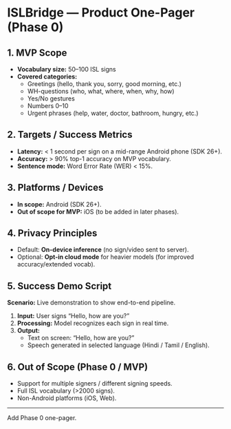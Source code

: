 # ISLBridge — Product One-Pager (Phase 0)

## 1. MVP Scope
- **Vocabulary size:** 50–100 ISL signs  
- **Covered categories:**
  - Greetings (hello, thank you, sorry, good morning, etc.)
  - WH-questions (who, what, where, when, why, how)
  - Yes/No gestures
  - Numbers 0–10
  - Urgent phrases (help, water, doctor, bathroom, hungry, etc.)

## 2. Targets / Success Metrics
- **Latency:** < 1 second per sign on a mid-range Android phone (SDK 26+).  
- **Accuracy:** > 90% top-1 accuracy on MVP vocabulary.  
- **Sentence mode:** Word Error Rate (WER) < 15%.  

## 3. Platforms / Devices
- **In scope:** Android (SDK 26+).  
- **Out of scope for MVP:** iOS (to be added in later phases).  

## 4. Privacy Principles
- Default: **On-device inference** (no sign/video sent to server).  
- Optional: **Opt-in cloud mode** for heavier models (for improved accuracy/extended vocab).  

## 5. Success Demo Script
**Scenario:** Live demonstration to show end-to-end pipeline.  

1. **Input:** User signs “Hello, how are you?”  
2. **Processing:** Model recognizes each sign in real time.  
3. **Output:**  
   - Text on screen: “Hello, how are you?”  
   - Speech generated in selected language (Hindi / Tamil / English).  

## 6. Out of Scope (Phase 0 / MVP)
- Support for multiple signers / different signing speeds.  
- Full ISL vocabulary (>2000 signs).  
- Non-Android platforms (iOS, Web).  

---
Add Phase 0 one-pager.
